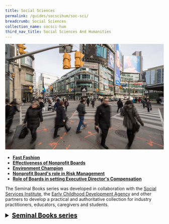 ```yaml
---
title: Social Sciences
permalink: /guides/socscihum/soc-sci/
breadcrumb: Social Sciences
collection_name: socsci-hum
third_nav_title: Social Sciences And Humanities
---
```

<img src="/images/category/social-science.jpg" alt="social science banner" style="width:800px;" />

- [**Fast Fashion**](/guides/socscihum/soc-sci/fast-fashion)
- [**Effectiveness of Nonprofit Boards**](/guides/socscihum/soc-sci/effectiveness-nonprofit)
- [**Environment Champion**](/guides/socscihum/soc-sci/environment-champion)
- [**Nonprofit Board's role in Risk Management**](/guides/socscihum/soc-sci/nonprofit-boards-risk)
- [**Role of Boards in setting Executive Director's Compensation**](/guides/socscihum/soc-sci/exec-director-compense)

The Seminal Books series was developed in collaboration with the [Social Services Institute](https://www.ssi.gov.sg/), the [Early Childhood Development Agency](https://www.ecda.gov.sg/) and other partners to develop a practical and authoritative collection for industry practitioners, educators, caregivers and students.

<details style= "font-size:20px; color:black">
  <summary><b><u>Seminal Books series</u></b></summary>
  - <a href = "/guides/socscihum/soc-sci/seminal/social-services"><b>100 Seminal Books: Social Services</b></a><br>
  - <a href = "/guides/socscihum/soc-sci/seminal/cyber-wellness"><b>100 Seminal Books: Social Services - Cyber Wellness</b></a><br>
  - <a href = "/guides/socscihum/soc-sci/seminal/childrenyouthgen"><b>100 Seminal Books: Social Services - Services for Children and Youth (General)</b></a><br>
  - <a href = "/guides/socscihum/soc-sci/seminal/special-needs"><b>100 Seminal Books: Social Services - Youth with Special Needs</b></a><br>
  - <a href = "/guides/socscihum/soc-sci/seminal/youths-at-risk"><b>100 Seminal Books: Social Services - Youths at Risk</b></a><br>
  - <a href = "/guides/socscihum/soc-sci/seminal/vulnerable-youth/"><b>100 Seminal Books: Vulnerable Children and Youths</b></a><br>
  - <a href ="/guides/socscihum/soc-sci/seminal/books-ECE"><b>Seminal Books on Early Childhood Education</b></a><br>
</details>
<p></p>